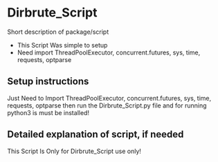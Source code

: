 # Dirbrute_Script

Short description of package/script

- This Script Was simple to setup
- Need import ThreadPoolExecutor, concurrent.futures, sys, time, requests, optparse

## Setup instructions

Just Need to Import ThreadPoolExecutor, concurrent.futures, sys, time, requests, optparse then run the Dirbrute_Script.py file and for running python3 is must be installed!

## Detailed explanation of script, if needed

This Script Is Only for Dirbrute_Script use only!
